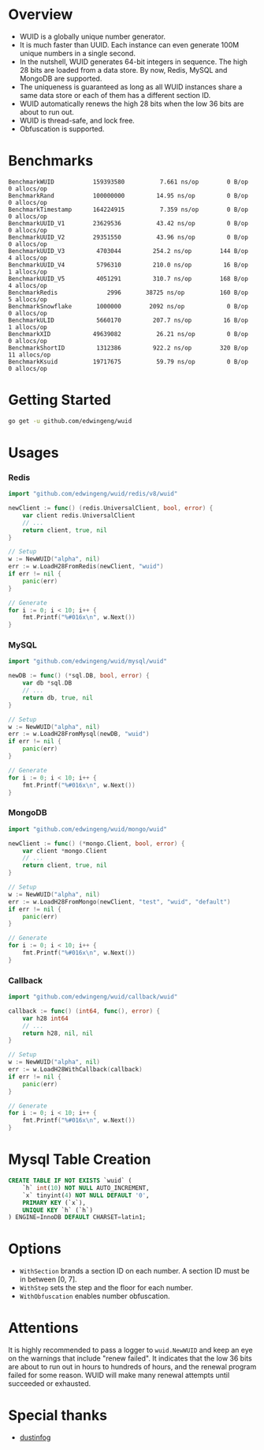 # Overview
- WUID is a globally unique number generator.
- It is much faster than UUID. Each instance can even generate 100M unique numbers in a single second.
- In the nutshell, WUID generates 64-bit integers in sequence. The high 28 bits are loaded from a data store. By now, Redis, MySQL and MongoDB are supported.
- The uniqueness is guaranteed as long as all WUID instances share a same data store or each of them has a different section ID.
- WUID automatically renews the high 28 bits when the low 36 bits are about to run out.
- WUID is thread-safe, and lock free.
- Obfuscation is supported.

# Benchmarks
```
BenchmarkWUID           159393580          7.661 ns/op        0 B/op       0 allocs/op
BenchmarkRand           100000000         14.95 ns/op         0 B/op       0 allocs/op
BenchmarkTimestamp      164224915          7.359 ns/op        0 B/op       0 allocs/op
BenchmarkUUID_V1        23629536          43.42 ns/op         0 B/op       0 allocs/op
BenchmarkUUID_V2        29351550          43.96 ns/op         0 B/op       0 allocs/op
BenchmarkUUID_V3         4703044         254.2 ns/op        144 B/op       4 allocs/op
BenchmarkUUID_V4         5796310         210.0 ns/op         16 B/op       1 allocs/op
BenchmarkUUID_V5         4051291         310.7 ns/op        168 B/op       4 allocs/op
BenchmarkRedis              2996       38725 ns/op          160 B/op       5 allocs/op
BenchmarkSnowflake       1000000        2092 ns/op            0 B/op       0 allocs/op
BenchmarkULID            5660170         207.7 ns/op         16 B/op       1 allocs/op
BenchmarkXID            49639082          26.21 ns/op         0 B/op       0 allocs/op
BenchmarkShortID         1312386         922.2 ns/op        320 B/op      11 allocs/op
BenchmarkKsuid          19717675          59.79 ns/op         0 B/op       0 allocs/op
```

# Getting Started
``` bash
go get -u github.com/edwingeng/wuid
```

# Usages
### Redis
``` go
import "github.com/edwingeng/wuid/redis/v8/wuid"

newClient := func() (redis.UniversalClient, bool, error) {
    var client redis.UniversalClient
    // ...
    return client, true, nil
}

// Setup
w := NewWUID("alpha", nil)
err := w.LoadH28FromRedis(newClient, "wuid")
if err != nil {
    panic(err)
}

// Generate
for i := 0; i < 10; i++ {
    fmt.Printf("%#016x\n", w.Next())
}
```

### MySQL
``` go
import "github.com/edwingeng/wuid/mysql/wuid"

newDB := func() (*sql.DB, bool, error) {
    var db *sql.DB
    // ...
    return db, true, nil
}

// Setup
w := NewWUID("alpha", nil)
err := w.LoadH28FromMysql(newDB, "wuid")
if err != nil {
    panic(err)
}

// Generate
for i := 0; i < 10; i++ {
    fmt.Printf("%#016x\n", w.Next())
}
```

### MongoDB
``` go
import "github.com/edwingeng/wuid/mongo/wuid"

newClient := func() (*mongo.Client, bool, error) {
    var client *mongo.Client
    // ...
    return client, true, nil
}

// Setup
w := NewWUID("alpha", nil)
err := w.LoadH28FromMongo(newClient, "test", "wuid", "default")
if err != nil {
    panic(err)
}

// Generate
for i := 0; i < 10; i++ {
    fmt.Printf("%#016x\n", w.Next())
}
```

### Callback
``` go
import "github.com/edwingeng/wuid/callback/wuid"

callback := func() (int64, func(), error) {
    var h28 int64
    // ...
    return h28, nil, nil
}

// Setup
w := NewWUID("alpha", nil)
err := w.LoadH28WithCallback(callback)
if err != nil {
    panic(err)
}

// Generate
for i := 0; i < 10; i++ {
    fmt.Printf("%#016x\n", w.Next())
}
```

# Mysql Table Creation
``` sql
CREATE TABLE IF NOT EXISTS `wuid` (
    `h` int(10) NOT NULL AUTO_INCREMENT,
    `x` tinyint(4) NOT NULL DEFAULT '0',
    PRIMARY KEY (`x`),
    UNIQUE KEY `h` (`h`)
) ENGINE=InnoDB DEFAULT CHARSET=latin1;
```

# Options

- `WithSection` brands a section ID on each number. A section ID must be in between [0, 7].
- `WithStep` sets the step and the floor for each number.
- `WithObfuscation` enables number obfuscation.

# Attentions
It is highly recommended to pass a logger to `wuid.NewWUID` and keep an eye on the warnings that include "renew failed". It indicates that the low 36 bits are about to run out in hours to hundreds of hours, and the renewal program failed for some reason. WUID will make many renewal attempts until succeeded or exhausted. 

# Special thanks
- [dustinfog](https://github.com/dustinfog)
